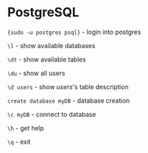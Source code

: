 # PostgreSQL

`{sudo -u postgres psql}` - login into postgres

`\l` - show available databases

`\dt` - show available tables

`\du` - show all users

`\d users` - show *users*'s table description

`create database myDB` - database creation

`\c myDB` - connect to database

`\h` - get help

`\q` - exit